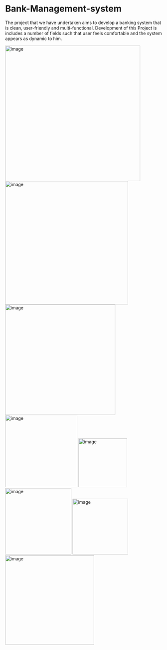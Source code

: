 # Bank-Management-system
The project that we have undertaken aims to develop a banking system that is clean, user-friendly and multi-functional. Development of this Project is includes a number of fields such that user feels comfortable and the system appears as dynamic to him.

<img width="433" alt="image" src="https://github.com/2002kartik12/Bank-Management-system/assets/110666936/90bd416b-9158-4cf0-8981-1309fc97e379">

<img width="394" alt="image" src="https://github.com/2002kartik12/Bank-Management-system/assets/110666936/6397beb8-afbb-486f-96ac-5637ef820cb2">

<img width="353" alt="image" src="https://github.com/2002kartik12/Bank-Management-system/assets/110666936/475f22fb-7270-4121-aed0-8f4047ca1651">

<img width="231" alt="image" src="https://github.com/2002kartik12/Bank-Management-system/assets/110666936/ca832050-3ad3-4a53-86fc-1136823612bf">

<img width="156" alt="image" src="https://github.com/2002kartik12/Bank-Management-system/assets/110666936/13a8b048-4846-433e-9d48-3302db9bc09c">

<img width="212" alt="image" src="https://github.com/2002kartik12/Bank-Management-system/assets/110666936/cca69b06-eebd-4710-b398-afcb4979b0e1">

<img width="178" alt="image" src="https://github.com/2002kartik12/Bank-Management-system/assets/110666936/31233d14-30f6-4dcb-9d9d-5b52a38b4105">

<img width="285" alt="image" src="https://github.com/2002kartik12/Bank-Management-system/assets/110666936/17427245-329a-491b-851b-bc5f37da3045">

